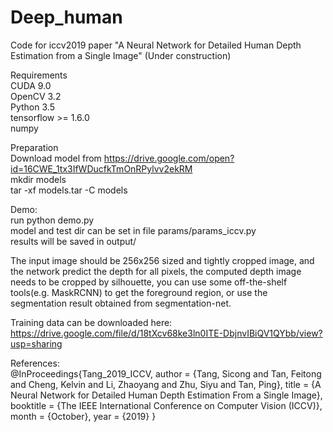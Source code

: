 # Deep_human
Code for iccv2019 paper "A Neural Network for Detailed Human Depth Estimation from a Single Image" (Under construction)

Requirements<br/>
CUDA 9.0<br/>
OpenCV 3.2<br/>
Python 3.5<br/>
tensorflow >= 1.6.0<br/>
numpy<br/>


Preparation<br/>
Download model from https://drive.google.com/open?id=16CWE_1tx3IfWDucfkTmOnRPylvv2ekRM<br/>
mkdir models<br/>
tar -xf models.tar -C models<br/>

Demo:<br/>
run python demo.py <br/>
model and test dir can be set in file params/params_iccv.py<br/>
results will be saved in output/<br/>

The input image should be 256x256 sized and tightly cropped image, and the network predict the depth for all pixels, the computed depth image needs to be cropped by silhouette, you can use some off-the-shelf tools(e.g. MaskRCNN) to get the foreground region, or use the segmentation result obtained from segmentation-net.<br/>

Training data can be downloaded here:<br/>
https://drive.google.com/file/d/18tXcv68ke3ln0ITE-DbjnvIBiQV1QYbb/view?usp=sharing<br/>

References:<br/>
@InProceedings{Tang_2019_ICCV,
author = {Tang, Sicong and Tan, Feitong and Cheng, Kelvin and Li, Zhaoyang and Zhu, Siyu and Tan, Ping},
title = {A Neural Network for Detailed Human Depth Estimation From a Single Image},
booktitle = {The IEEE International Conference on Computer Vision (ICCV)},
month = {October},
year = {2019}
}




